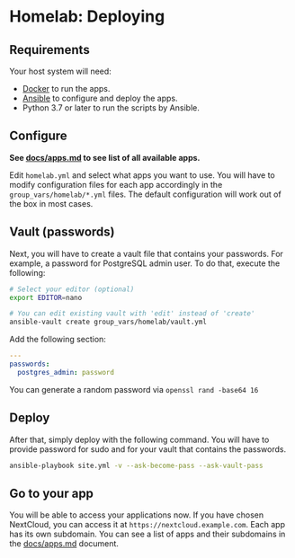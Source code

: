 # Homelab: Deploying

## Requirements

Your host system will need:

* [Docker](https://docs.docker.com/engine/install/ubuntu/) to run the apps.
* [Ansible](https://docs.ansible.com/ansible/latest/installation_guide/intro_installation.html) to configure and deploy the apps.
* Python 3.7 or later to run the scripts by Ansible.

## Configure

**See [docs/apps.md](docs/apps.md) to see list of all available apps.**

Edit `homelab.yml` and select what apps you want to use. You will have to modify configuration files for each app accordingly in the `group_vars/homelab/*.yml` files. The default configuration will work out of the box in most cases.

## Vault (passwords)

Next, you will have to create a vault file that contains your passwords. For example, a password for PostgreSQL admin user. To do that, execute the following:

```bash
# Select your editor (optional)
export EDITOR=nano

# You can edit existing vault with 'edit' instead of 'create'
ansible-vault create group_vars/homelab/vault.yml
```

Add the following section:

```yml
---
passwords:
  postgres_admin: password
```

You can generate a random password via `openssl rand -base64 16`

## Deploy

After that, simply deploy with the following command. You will have to provide password for sudo and for your vault that contains the passwords.

```bash
ansible-playbook site.yml -v --ask-become-pass --ask-vault-pass
```

## Go to your app

You will be able to access your applications now. If you have chosen NextCloud, you can access it at `https://nextcloud.example.com`. Each app has its own subdomain. You can see a list of apps and their subdomains in the [docs/apps.md](docs/apps.md) document.

